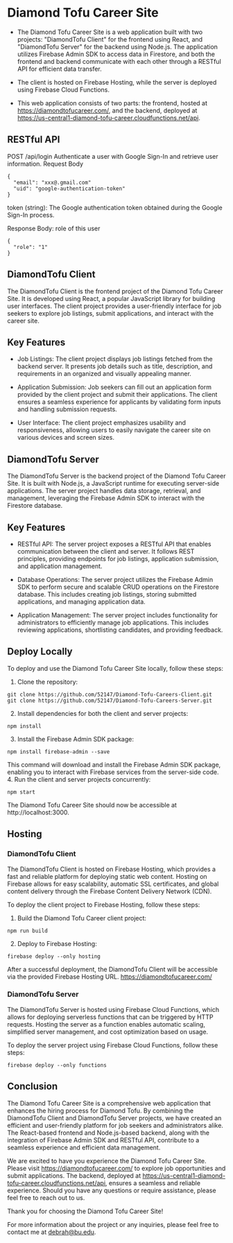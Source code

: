# Diamond Tofu Career Site

- The Diamond Tofu Career Site is a web application built with two projects: "DiamondTofu Client" for the frontend using React, and "DiamondTofu Server" for the backend using Node.js. The application utilizes Firebase Admin SDK to access data in Firestore, and both the frontend and backend communicate with each other through a RESTful API for efficient data transfer.

- The client is hosted on Firebase Hosting, while the server is deployed using Firebase Cloud Functions. 
- This web application consists of two parts: the frontend, hosted at https://diamondtofucareer.com/, and the backend, deployed at https://us-central1-diamond-tofu-career.cloudfunctions.net/api.
## RESTful API
POST /api/login
Authenticate a user with Google Sign-In and retrieve user information.
Request Body
```
{
  "email": "xxx@.gmail.com"
  "uid": "google-authentication-token"
}
```
token (string): The Google authentication token obtained during the Google Sign-In process.

Response Body: role of this user
```
{
  "role": "1"
}
```

## DiamondTofu Client
The DiamondTofu Client is the frontend project of the Diamond Tofu Career Site. It is developed using React, a popular JavaScript library for building user interfaces. The client project provides a user-friendly interface for job seekers to explore job listings, submit applications, and interact with the career site.

## Key Features
- Job Listings: The client project displays job listings fetched from the backend server. It presents job details such as title, description, and requirements in an organized and visually appealing manner.

- Application Submission: Job seekers can fill out an application form provided by the client project and submit their applications. The client ensures a seamless experience for applicants by validating form inputs and handling submission requests.

- User Interface: The client project emphasizes usability and responsiveness, allowing users to easily navigate the career site on various devices and screen sizes.

## DiamondTofu Server
The DiamondTofu Server is the backend project of the Diamond Tofu Career Site. It is built with Node.js, a JavaScript runtime for executing server-side applications. The server project handles data storage, retrieval, and management, leveraging the Firebase Admin SDK to interact with the Firestore database.
## Key Features
- RESTful API: The server project exposes a RESTful API that enables communication between the client and server. It follows REST principles, providing endpoints for job listings, application submission, and application management.

- Database Operations: The server project utilizes the Firebase Admin SDK to perform secure and scalable CRUD operations on the Firestore database. This includes creating job listings, storing submitted applications, and managing application data.

- Application Management: The server project includes functionality for administrators to efficiently manage job applications. This includes reviewing applications, shortlisting candidates, and providing feedback.

## Deploy Locally
To deploy and use the Diamond Tofu Career Site locally, follow these steps:

1. Clone the repository:
```
git clone https://github.com/52147/Diamond-Tofu-Careers-Client.git
git clone https://github.com/52147/Diamond-Tofu-Careers-Server.git
```
2. Install dependencies for both the client and server projects:
```
npm install
```
3. Install the Firebase Admin SDK package:
```
npm install firebase-admin --save
```
This command will download and install the Firebase Admin SDK package, enabling you to interact with Firebase services from the server-side code.
4. Run the client and server projects concurrently:
```
npm start
```
The Diamond Tofu Career Site should now be accessible at http://localhost:3000.

## Hosting
### DiamondTofu Client
The DiamondTofu Client is hosted on Firebase Hosting, which provides a fast and reliable platform for deploying static web content. Hosting on Firebase allows for easy scalability, automatic SSL certificates, and global content delivery through the Firebase Content Delivery Network (CDN).

To deploy the client project to Firebase Hosting, follow these steps:

1. Build the Diamond Tofu Career client project:
```
npm run build
```

2. Deploy to Firebase Hosting:
```
firebase deploy --only hosting
```
After a successful deployment, the DiamondTofu Client will be accessible via the provided Firebase Hosting URL. https://diamondtofucareer.com/
### DiamondTofu Server
The DiamondTofu Server is hosted using Firebase Cloud Functions, which allows for deploying serverless functions that can be triggered by HTTP requests. Hosting the server as a function enables automatic scaling, simplified server management, and cost optimization based on usage.

To deploy the server project using Firebase Cloud Functions, follow these steps:
```
firebase deploy --only functions
```
## Conclusion
The Diamond Tofu Career Site is a comprehensive web application that enhances the hiring process for Diamond Tofu. By combining the DiamondTofu Client and DiamondTofu Server projects, we have created an efficient and user-friendly platform for job seekers and administrators alike. The React-based frontend and Node.js-based backend, along with the integration of Firebase Admin SDK and RESTful API, contribute to a seamless experience and efficient data management.

We are excited to have you experience the Diamond Tofu Career Site. Please visit https://diamondtofucareer.com/ to explore job opportunities and submit applications. The backend, deployed at https://us-central1-diamond-tofu-career.cloudfunctions.net/api, ensures a seamless and reliable experience. Should you have any questions or require assistance, please feel free to reach out to us.

Thank you for choosing the Diamond Tofu Career Site!

For more information about the project or any inquiries, please feel free to contact me at debrah@bu.edu.
